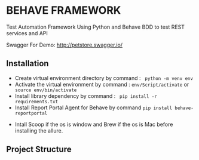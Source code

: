 # BEHAVE FRAMEWORK
Test Automation Framework Using Python and Behave BDD to test REST services and API

Swagger For Demo: http://petstore.swagger.io/

## Installation
- Create virtual environment directory by command : ` python -m venv env` 
- Activate the virtual environment by command : `env/Script/activate` or  ` source env/bin/activate`
- Install library dependency by command : ` pip install -r requirements.txt`
- Install Report Portal Agent for Behave by command `pip install behave-reportportal`
+ Intall Scoop if the os is window and Brew if the os is Mac before installing the allure.

## Project Structure

